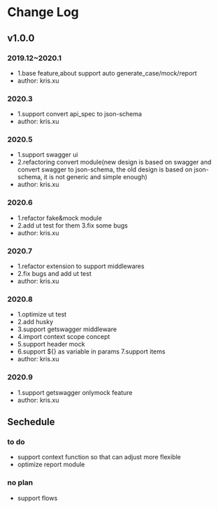 # Change Log

## v1.0.0

### 2019.12~2020.1

- 1.base feature,about support auto generate_case/mock/report
- author: kris.xu

### 2020.3

- 1.support convert api_spec to json-schema
- author: kris.xu

### 2020.5

- 1.support swagger ui
- 2.refactoring convert module(new design is based on swagger and convert swagger to json-schema, the old design is based on json-schema, it is not generic and simple enough)
- author: kris.xu

### 2020.6

- 1.refactor fake&mock module
- 2.add ut test for them 3.fix some bugs
- author: kris.xu

### 2020.7

- 1.refactor extension to support middlewares
- 2.fix bugs and add ut test
- author: kris.xu

### 2020.8

- 1.optimize ut test
- 2.add husky
- 3.support getswagger middleware
- 4.import context scope concept
- 5.support header mock
- 6.support ${} as variable in params 7.support items
- author: kris.xu

### 2020.9

- 1.support getswagger onlymock feature
- author: kris.xu

## Sechedule

### to do

- support context function so that can adjust more flexible
- optimize report module

### no plan

- support flows
